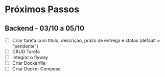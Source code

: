# Próximos Passos

## Backend - 03/10 a 05/10
- [ ] Criar tarefa com título, descrição, prazo de entrega e status (default = "pendente")
- [ ] CRUD Tarefa
- [ ] Integrar o flyway
- [ ] Criar Dockerfile
- [ ] Criar Docker Compose